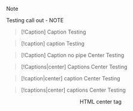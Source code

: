 
> [!NOTE]
> Testing call out - NOTE

> [!Caption]
> Caption Testing 


> [!caption]
> caption Testing 


> [!Caption]
> Caption no pipe Center Testing 

> [!Captions|center]
> Captions Center Testing 

> [!caption|center]
> caption Center Testing 

> [!captions|center]
> captions Center Testing 

<center>  HTML center tag  </center>